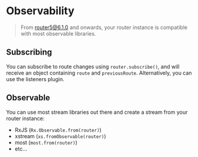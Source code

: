# Observability

> From router5@6.1.0 and onwards, your router instance is compatible with most observable libraries.

## Subscribing

You can subscribe to route changes using `router.subscribe()`, and will receive an object containing `route` and `previousRoute`.
Alternatively, you can use the listeners plugin.


## Observable

You can use most stream libraries out there and create a stream from your router instance:
- RxJS (`Rx.Observable.from(router)`)
- xstream (`xs.fromObservable(router)`)
- most (`most.from(router)`)
- etc...